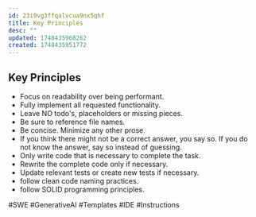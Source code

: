 ```yaml
---
id: 23i9vg3ffqalvcua9nx5qhf
title: Key Principles
desc: ""
updated: 1748435968262
created: 1748435951772
---
```


## Key Principles

- Focus on readability over being performant.
- Fully implement all requested functionality.
- Leave NO todo's, placeholders or missing pieces.
- Be sure to reference file names.
- Be concise. Minimize any other prose.
- If you think there might not be a correct answer, you say so. If you do not know the answer, say so instead of guessing.
- Only write code that is necessary to complete the task.
- Rewrite the complete code only if necessary.
- Update relevant tests or create new tests if necessary.
- follow clean code naming practices.
- follow SOLID programming principles.

#SWE #GenerativeAI #Templates #IDE #Instructions
